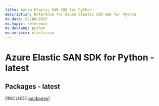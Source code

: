```yaml
---
title: Azure Elastic SAN SDK for Python
description: Reference for Azure Elastic SAN SDK for Python
ms.date: 02/06/2025
ms.topic: reference
ms.devlang: python
ms.service: elasticsan
---
```

# Azure Elastic SAN SDK for Python - latest
## Packages - latest
[!INCLUDE [packages](elastic-san-index.md)]